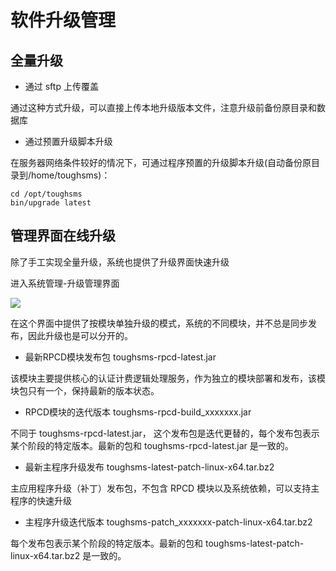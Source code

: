 # 软件升级管理

## 全量升级

- 通过 sftp 上传覆盖


通过这种方式升级，可以直接上传本地升级版本文件，注意升级前备份原目录和数据库


- 通过预置升级脚本升级

在服务器网络条件较好的情况下，可通过程序预置的升级脚本升级(自动备份原目录到/home/toughsms)：

    cd /opt/toughsms
    bin/upgrade latest


## 管理界面在线升级

除了手工实现全量升级，系统也提供了升级界面快速升级

进入系统管理-升级管理界面

![](http://static.toughcloud.net/toughsms/tc_20180606123326_1.png)

在这个界面中提供了按模块单独升级的模式，系统的不同模块，并不总是同步发布，因此升级也是可以分开的。


- 最新RPCD模块发布包 toughsms-rpcd-latest.jar

该模块主要提供核心的认证计费逻辑处理服务，作为独立的模块部署和发布，该模块包只有一个，保持最新的版本状态。

- RPCD模块的迭代版本 toughsms-rpcd-build_xxxxxxx.jar

不同于 toughsms-rpcd-latest.jar， 这个发布包是迭代更替的，每个发布包表示某个阶段的特定版本。最新的包和 toughsms-rpcd-latest.jar 是一致的。

- 最新主程序升级发布 toughsms-latest-patch-linux-x64.tar.bz2

主应用程序升级（补丁）发布包，不包含 RPCD 模块以及系统依赖，可以支持主程序的快速升级

- 主程序升级迭代版本 toughsms-patch_xxxxxxx-patch-linux-x64.tar.bz2

每个发布包表示某个阶段的特定版本。最新的包和 toughsms-latest-patch-linux-x64.tar.bz2 是一致的。